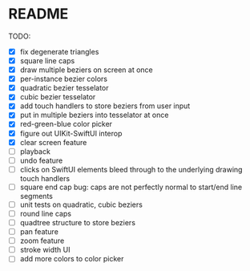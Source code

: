 #  README

TODO:

- [x] fix degenerate triangles
- [x] square line caps
- [x] draw multiple beziers on screen at once
- [x] per-instance bezier colors
- [x] quadratic bezier tesselator
- [x] cubic bezier tesselator
- [x] add touch handlers to store beziers from user input
- [x] put in multiple beziers into tesselator at once
- [x] red-green-blue color picker
- [x] figure out UIKit-SwiftUI interop
- [x] clear screen feature
- [ ] playback
- [ ] undo feature
- [ ] clicks on SwiftUI elements bleed through to the underlying drawing touch handlers
- [ ] square end cap bug: caps are not perfectly normal to start/end line segments
- [ ] unit tests on quadratic, cubic beziers
- [ ] round line caps
- [ ] quadtree structure to store beziers
- [ ] pan feature
- [ ] zoom feature
- [ ] stroke width UI
- [ ] add more colors to color picker
